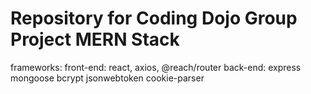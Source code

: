 <h1>Repository for Coding Dojo Group Project MERN Stack</h1>

frameworks:
  front-end: react, axios, @reach/router
  back-end: express mongoose bcrypt jsonwebtoken cookie-parser
